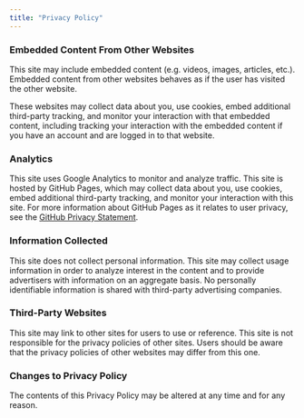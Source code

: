 ```yaml
---
title: "Privacy Policy"
---
```


### Embedded Content From Other Websites

This site may include embedded content (e.g. videos, images, articles, etc.). Embedded content from other websites behaves as if the user has visited the other website.

These websites may collect data about you, use cookies, embed additional third-party tracking, and monitor your interaction with that embedded content, including tracking your interaction with the embedded content if you have an account and are logged in to that website.

### Analytics

This site uses Google Analytics to monitor and analyze traffic. This site is hosted by GitHub Pages, which may collect data about you, use cookies, embed additional third-party tracking, and monitor your interaction with this site. For more information about GitHub Pages as it relates to user privacy, see the [GitHub Privacy Statement](https://help.github.com/en/articles/github-privacy-statement).

### Information Collected

This site does not collect personal information. This site may collect usage information in order to analyze interest in the content and to provide advertisers with information on an aggregate basis. No personally identifiable information is shared with third-party advertising companies.

### Third-Party Websites

This site may link to other sites for users to use or reference. This site is not responsible for the privacy policies of other sites. Users should be aware that the privacy policies of other websites may differ from this one.

### Changes to Privacy Policy

The contents of this Privacy Policy may be altered at any time and for any reason.
